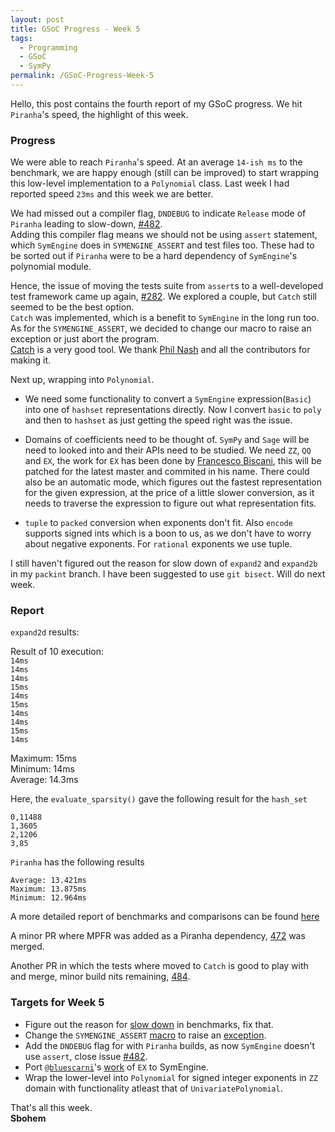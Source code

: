 ```yaml
---
layout: post
title: GSoC Progress - Week 5
tags:
  - Programming
  - GSoC
  - SymPy
permalink: /GSoC-Progress-Week-5
---	
```


Hello, this post contains the fourth report of my GSoC progress. We hit `Piranha`'s speed,
the highlight of this week. 

### Progress

We were able to reach `Piranha`'s speed. At an average `14-ish ms` to the benchmark, we are happy enough (still can be improved) to start wrapping this low-level implementation to a `Polynomial` class. Last week I had reported speed `23ms` and this week we are better. <br/>

We had missed out a compiler flag, `DNDEBUG` to indicate `Release` mode of `Piranha` leading to slow-down, [#482](https://github.com/sympy/symengine/issues/482). <br/>
Adding this compiler flag means we should not be using `assert` statement, which `SymEngine` does in `SYMENGINE_ASSERT` and test files too. These had to be sorted out if `Piranha` were to be a hard dependency of `SymEngine`'s polynomial module. <br/>

Hence, the issue of moving the tests suite from `assert`s to a well-developed test framework came up again, [#282](https://github.com/sympy/symengine/issues/282). We explored a couple, but `Catch` still seemed to be the best option. <br/>
`Catch` was implemented, which is a benefit to `SymEngine` in the long run too. <br/>
As for the `SYMENGINE_ASSERT`, we decided to change our macro to raise an exception or just abort the program. <br/>
[Catch](https://github.com/philsquared/Catch) is a very good tool. We thank [Phil Nash](https://github.com/philsquared) and all the contributors for making it.

Next up, wrapping into `Polynomial`. <br/>

* We need some functionality to convert a `SymEngine` expression(`Basic`) into one of `hashset` representations directly. Now I convert `basic` to `poly` and then to `hashset` as just getting the speed right was the issue. <br/>

* Domains of coefficients need to be thought of. `SymPy` and `Sage` will be need to looked into and their APIs need to be studied. We need `ZZ`, `QQ` and `EX`, the work for `EX` has been done by [Francesco Biscani](https://github.com/bluescarni), this will be patched for the latest master and commited in his name.
There could also be an automatic mode, which figures out the fastest representation for the given expression, at the price of a little slower conversion, as it needs to traverse the expression to figure out what representation fits. <br/>

* `tuple` to `packed` conversion when exponents don't fit. Also `encode` supports signed ints which is a boon to us, as we don't have to worry about negative exponents. For `rational` exponents we use tuple. <br/>

I still haven't figured out the reason for slow down of `expand2` and `expand2b` in my `packint` branch. I have been suggested to use `git bisect`. Will do next week.

### Report

`expand2d` results:

Result of 10 execution:  <br/>
`14ms` <br/>
`14ms`<br/>
`14ms` <br/>
`15ms` <br/>
`14ms` <br/>
`15ms` <br/>
`14ms` <br/>
`14ms` <br/>
`15ms` <br/>
`14ms` <br/>

Maximum: 15ms <br/>
Minimum: 14ms <br/>
Average: 14.3ms <br/>

Here, the `evaluate_sparsity()` gave the following result for the `hash_set` <br/>

`0,11488` <br/>
`1,3605` <br/>
`2,1206` <br/>
`3,85` <br/>

`Piranha` has the following results <br/>

`Average: 13.421ms` <br/>
`Maximum: 13.875ms` <br/>
`Minimum: 12.964ms`  <br/>

A more detailed report of benchmarks and comparisons can be found [here](https://github.com/sympy/sympy/wiki/Benchmark-results-expand2b,-SymEngine)

A minor PR where MPFR was added as a Piranha dependency, [472](https://github.com/sympy/symengine/pull/472) was merged. <br/>

Another PR in which the tests where moved to `Catch` is good to play with and merge, minor build nits remaining, [484](https://github.com/sympy/symengine/pull/484). <br/>

### Targets for Week 5
* Figure out the reason for [slow down](https://github.com/sympy/sympy/wiki/Benchmark-results-expand2b,-SymEngine#why-is-there-a-slowdown-in-packint-branch-for-expand-and-expand2b) in benchmarks, fix that. <br/>
* Change the `SYMENGINE_ASSERT` [macro](https://github.com/sympy/symengine/blob/bbe3c9baf653d18d37e3bfcd424e0781786098c1/symengine/symengine_assert.h#L7) to raise an [exception](https://github.com/sympy/symengine/blob/bbe3c9baf653d18d37e3bfcd424e0781786098c1/symengine/symengine_assert.h#L13). <br/>
* Add the `DNDEBUG` flag for with `Piranha` builds, as now `SymEngine` doesn't use `assert`, close issue [#482](https://github.com/sympy/symengine/issues/482).
* Port [`@bluescarni`](https://github.com/bluescarni)'s [work](https://github.com/sympy/symengine/compare/master...bluescarni:expression) of `EX` to SymEngine. <br/>
* Wrap the lower-level into `Polynomial` for signed integer exponents in `ZZ` domain with functionality atleast that of `UnivariatePolynomial`. <br/>

That's all this week. <br/>
**Sbohem**
